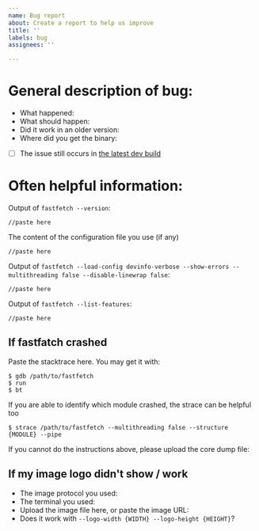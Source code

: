 ```yaml
---
name: Bug report
about: Create a report to help us improve
title: ''
labels: bug
assignees: ''

---
```


# General description of bug:

* What happened:
* What should happen:
* Did it work in an older version:
* Where did you get the binary: <!-- Github Release / Github Actions / Installed with a package manager (What package manager) / Built from source yourself -->

- [ ] The issue still occurs in [the latest dev build](https://github.com/fastfetch-cli/fastfetch/actions/)

# Often helpful information:

Output of `fastfetch --version`:
```
//paste here
```

The content of the configuration file you use (if any)
```
//paste here
```

Output of `fastfetch --load-config devinfo-verbose --show-errors --multithreading false --disable-linewrap false`:
<!--
Note that this output will contain you public IP. If it is not relevant for the issue, feel free to remove it before uploading.

If you get the following error: `Error: couldn't find config: [...]`, copy the files in [presets](../../presets/) to `/usr/share/fastfetch/presets/` or `~/.local/share/fastfetch/presets/`.
If this isn't possible (or too much work) for you, post the output of `fastfetch --show-errors --multithreading false --disable-linewrap false`. 
-->

```
//paste here
```

Output of `fastfetch --list-features`:
```
//paste here
```

## If fastfatch crashed

Paste the stacktrace here. You may get it with:

```
$ gdb /path/to/fastfetch
$ run
$ bt
```

If you are able to identify which module crashed, the strace can be helpful too

```
$ strace /path/to/fastfetch --multithreading false --structure {MODULE} --pipe
```

If you cannot do the instructions above, please upload the core dump file:

## If my image logo didn't show / work

<!-- Please make sure the terminal does support the image protocol you used. Note Gnome terminal doesn't support any image protocols -->

* The image protocol you used: 
* The terminal you used: 
* Upload the image file here, or paste the image URL: 
* Does it work with `--logo-width {WIDTH} --logo-height {HEIGHT}`? 

